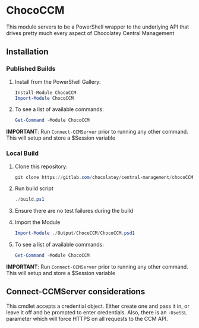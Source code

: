 # ChocoCCM

This module servers to be a PowerShell wrapper to the underlying API that drives pretty much every aspect of Chocolatey Central Management

## Installation

### Published Builds

1. Install from the PowerShell Gallery:

   ```powershell
   Install-Module ChocoCCM
   Import-Module ChocoCCM
   ```

2. To see a list of available commands:

    ```powershell
    Get-Command -Module ChocoCCM
    ```

**IMPORTANT**: Run `Connect-CCMServer` prior to running any other command.
This will setup and store a $Session variable

### Local Build

1. Clone this repository:

    ```powershell
    git clone https://gitlab.com/chocolatey/central-management/chocoCCM.git
    ```

2. Run build script

    ```powershell
    ./build.ps1
    ```

3. Ensure there are no test failures during the build
4. Import the Module

    ```powershell
    Import-Module ./Output/ChocoCCM/ChocoCCM.psd1
    ```

5. To see a list of available commands:

    ```powershell
    Get-Command -Module ChocoCCM
    ```

**IMPORTANT**: Run `Connect-CCMServer` prior to running any other command.
This will setup and store a $Session variable

## Connect-CCMServer considerations

This cmdlet accepts a credential object.
Either create one and pass it in, or leave it off and be prompted to enter credentials.
Also, there is an `-UseSSL` parameter which will force HTTPS on all requests to the CCM API.
